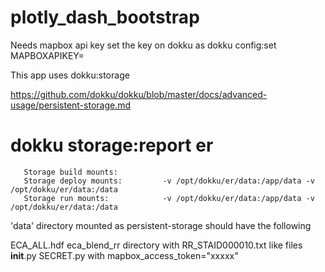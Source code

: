 # plotly_dash_bootstrap
 
Needs mapbox api key set the key on dokku as
 dokku config:set <appname> MAPBOXAPIKEY=<key>
 
 
This app uses dokku:storage 

https://github.com/dokku/dokku/blob/master/docs/advanced-usage/persistent-storage.md
# dokku storage:report er
       Storage build mounts:
       Storage deploy mounts:         -v /opt/dokku/er/data:/app/data -v /opt/dokku/er/data:/data
       Storage run mounts:            -v /opt/dokku/er/data:/app/data -v /opt/dokku/er/data:/data


'data' directory mounted as persistent-storage should have the following

ECA_ALL.hdf
eca_blend_rr directory with RR_STAID000010.txt like files
__init__.py
SECRET.py with mapbox_access_token="xxxxx"
